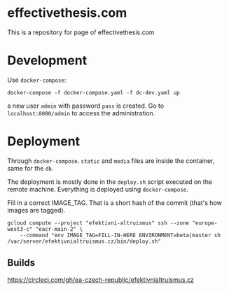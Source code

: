 # effectivethesis.com

This is a repository for page of effectivethesis.com

# Development
Use `docker-compose`:

```
docker-compose -f docker-compose.yaml -f dc-dev.yaml up
```

a new user `admin` with password `pass` is created. Go to
`localhost:8000/admin` to access the administration.

# Deployment
Through `docker-compose`. `static` and `media` files are inside 
the container, same for the `db`.

The deployment is mostly done in the `deploy.sh` script executed on
the remote machine. Everything is deployed using `docker-compose`. 

Fill in a correct IMAGE_TAG. That is a short hash of the commit (that's
how images are tagged).

```
gcloud compute --project "efektivni-altruismus" ssh --zone "europe-west3-c" "eacr-main-2" \
    --command "env IMAGE_TAG=FILL-IN-HERE ENVIRONMENT=beta|master sh /var/server/efektivnialtruismus.cz/bin/deploy.sh"
```

## Builds
https://circleci.com/gh/ea-czech-republic/efektivnialtruismus.cz

